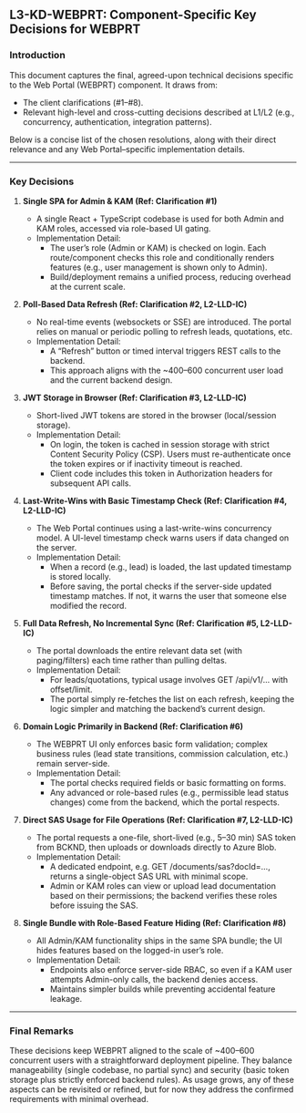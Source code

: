
## L3-KD-WEBPRT: Component-Specific Key Decisions for WEBPRT

### Introduction
This document captures the final, agreed-upon technical decisions specific to the Web Portal (WEBPRT) component. It draws from:
- The client clarifications (#1–#8).  
- Relevant high-level and cross-cutting decisions described at L1/L2 (e.g., concurrency, authentication, integration patterns).

Below is a concise list of the chosen resolutions, along with their direct relevance and any Web Portal–specific implementation details.

---

### Key Decisions

1. **Single SPA for Admin & KAM (Ref: Clarification #1)**  
   - A single React + TypeScript codebase is used for both Admin and KAM roles, accessed via role-based UI gating.  
   - Implementation Detail:  
     - The user’s role (Admin or KAM) is checked on login. Each route/component checks this role and conditionally renders features (e.g., user management is shown only to Admin).  
     - Build/deployment remains a unified process, reducing overhead at the current scale.

2. **Poll-Based Data Refresh (Ref: Clarification #2, L2-LLD-IC)**  
   - No real-time events (websockets or SSE) are introduced. The portal relies on manual or periodic polling to refresh leads, quotations, etc.  
   - Implementation Detail:  
     - A “Refresh” button or timed interval triggers REST calls to the backend.  
     - This approach aligns with the ~400–600 concurrent user load and the current backend design.

3. **JWT Storage in Browser (Ref: Clarification #3, L2-LLD-IC)**  
   - Short-lived JWT tokens are stored in the browser (local/session storage).  
   - Implementation Detail:  
     - On login, the token is cached in session storage with strict Content Security Policy (CSP). Users must re-authenticate once the token expires or if inactivity timeout is reached.  
     - Client code includes this token in Authorization headers for subsequent API calls.

4. **Last-Write-Wins with Basic Timestamp Check (Ref: Clarification #4, L2-LLD-IC)**  
   - The Web Portal continues using a last-write-wins concurrency model. A UI-level timestamp check warns users if data changed on the server.  
   - Implementation Detail:  
     - When a record (e.g., lead) is loaded, the last updated timestamp is stored locally.  
     - Before saving, the portal checks if the server-side updated timestamp matches. If not, it warns the user that someone else modified the record.

5. **Full Data Refresh, No Incremental Sync (Ref: Clarification #5, L2-LLD-IC)**  
   - The portal downloads the entire relevant data set (with paging/filters) each time rather than pulling deltas.  
   - Implementation Detail:  
     - For leads/quotations, typical usage involves GET /api/v1/... with offset/limit.  
     - The portal simply re-fetches the list on each refresh, keeping the logic simpler and matching the backend’s current design.

6. **Domain Logic Primarily in Backend (Ref: Clarification #6)**  
   - The WEBPRT UI only enforces basic form validation; complex business rules (lead state transitions, commission calculation, etc.) remain server-side.  
   - Implementation Detail:  
     - The portal checks required fields or basic formatting on forms.  
     - Any advanced or role-based rules (e.g., permissible lead status changes) come from the backend, which the portal respects.

7. **Direct SAS Usage for File Operations (Ref: Clarification #7, L2-LLD-IC)**  
   - The portal requests a one-file, short-lived (e.g., 5–30 min) SAS token from BCKND, then uploads or downloads directly to Azure Blob.  
   - Implementation Detail:  
     - A dedicated endpoint, e.g. GET /documents/sas?docId=..., returns a single-object SAS URL with minimal scope.  
     - Admin or KAM roles can view or upload lead documentation based on their permissions; the backend verifies these roles before issuing the SAS.

8. **Single Bundle with Role-Based Feature Hiding (Ref: Clarification #8)**  
   - All Admin/KAM functionality ships in the same SPA bundle; the UI hides features based on the logged-in user’s role.  
   - Implementation Detail:  
     - Endpoints also enforce server-side RBAC, so even if a KAM user attempts Admin-only calls, the backend denies access.  
     - Maintains simpler builds while preventing accidental feature leakage.

---

### Final Remarks
These decisions keep WEBPRT aligned to the scale of ~400–600 concurrent users with a straightforward deployment pipeline. They balance manageability (single codebase, no partial sync) and security (basic token storage plus strictly enforced backend rules). As usage grows, any of these aspects can be revisited or refined, but for now they address the confirmed requirements with minimal overhead.
```
